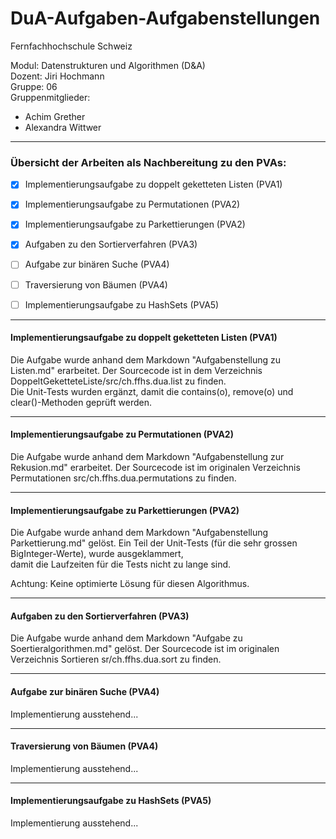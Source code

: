 # DuA-Aufgaben-Aufgabenstellungen

Fernfachhochschule Schweiz <br>

Modul: Datenstrukturen und Algorithmen (D&A) <br>
Dozent: Jiri Hochmann <br>
Gruppe: 06 <br>
Gruppenmitglieder: 
- Achim Grether
- Alexandra Wittwer
___
### Übersicht der Arbeiten als Nachbereitung zu den PVAs:
- [x] Implementierungsaufgabe zu doppelt geketteten Listen (PVA1)
- [x] Implementierungsaufgabe zu Permutationen (PVA2)
- [x] Implementierungsaufgabe zu Parkettierungen (PVA2)
- [x] Aufgaben zu den Sortierverfahren (PVA3)
- [ ] Aufgabe zur binären Suche (PVA4)
- [ ] Traversierung von Bäumen (PVA4)
- [ ] Implementierungsaufgabe zu HashSets (PVA5)


---
#### Implementierungsaufgabe zu doppelt geketteten Listen (PVA1)
Die Aufgabe wurde anhand dem Markdown "Aufgabenstellung zu Listen.md" erarbeitet. Der Sourcecode ist in dem Verzeichnis DoppeltGeketteteListe/src/ch.ffhs.dua.list zu finden. <br>
Die Unit-Tests wurden ergänzt, damit die contains(o), remove(o) und clear()-Methoden geprüft werden.

---
#### Implementierungsaufgabe zu Permutationen (PVA2)
Die Aufgabe wurde anhand dem Markdown "Aufgabenstellung zur Rekusion.md" erarbeitet.
Der Sourcecode ist im originalen Verzeichnis Permutationen src/ch.ffhs.dua.permutations zu finden.

---
#### Implementierungsaufgabe zu Parkettierungen (PVA2)
Die Aufgabe wurde anhand dem Markdown "Aufgabenstellung Parkettierung.md" gelöst.
Ein Teil der Unit-Tests (für die sehr grossen BigInteger-Werte), wurde ausgeklammert, <br> 
damit die Laufzeiten für die Tests nicht zu lange sind.

Achtung: Keine optimierte Lösung für diesen Algorithmus.

---
#### Aufgaben zu den Sortierverfahren (PVA3)
Die Aufgabe wurde anhand dem Markdown "Aufgabe zu Soertieralgorithmen.md" gelöst.
Der Sourcecode ist im originalen Verzeichnis Sortieren sr/ch.ffhs.dua.sort zu finden.

---
#### Aufgabe zur binären Suche (PVA4)
Implementierung ausstehend...

---
#### Traversierung von Bäumen (PVA4) <br>
Implementierung ausstehend...

---
#### Implementierungsaufgabe zu HashSets (PVA5)
Implementierung ausstehend...
